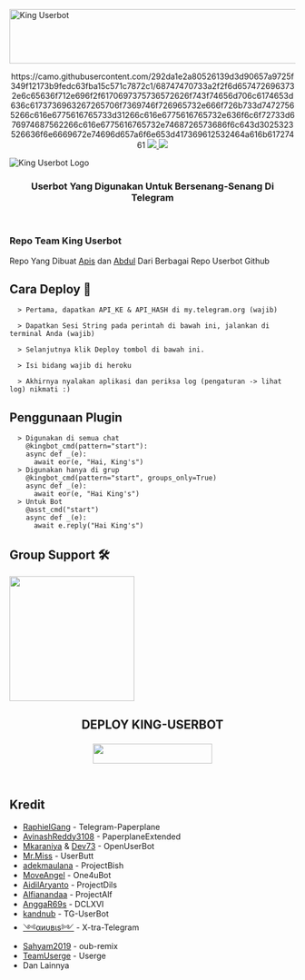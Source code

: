 <a href="https://cooltext.com"><img src="https://images.cooltext.com/5520759.gif" width="802" height="96" alt="King Userbot" /></a>

<p align="center">https://camo.githubusercontent.com/292da1e2a80526139d3d90657a9725f349f12173b9fedc63fba15c571c7872c1/68747470733a2f2f6d6574726963732e6c65636f712e696f2f6170697375736572626f743f74656d706c6174653d636c6173736963267265706f7369746f726965732e666f726b733d74727565266c616e6775616765733d31266c616e6775616765732e636f6c6f72733d676974687562266c616e6775616765732e7468726573686f6c643d3025323526636f6e6669672e74696d657a6f6e653d417369612532464a616b61727461
  <a href="https://github.com/DoellBarr/TeamKing-Userbot/fork">
    <img src="https://img.shields.io/github/forks/apisuserbot/TeamKingUserbot?label=Fork&style=social">
    
  </a>
  <a href="https://github.com/apisuserbot/TeamKingUserbot">
    <img src="https://img.shields.io/github/stars/apisuserbot/TeamKingUserbot?style=social">
  </a>
</p>  

![King Userbot Logo](https://telegra.ph/file/1bf2eacc0f1aaca83eaa5.jpg)

<h3 align="center">Userbot Yang Digunakan Untuk Bersenang-Senang Di Telegram</h3>
<p align="center">&nbsp;</p>

### Repo Team King Userbot
Repo Yang Dibuat [Apis](https://t.me/PacarFerdilla) dan [Abdul](https://t.me/lvufrvrbby) Dari Berbagai Repo Userbot Github 

## Cara Deploy 👷

```
  > Pertama, dapatkan API_KE & API_HASH di my.telegram.org (wajib)

  > Dapatkan Sesi String pada perintah di bawah ini, jalankan di terminal Anda (wajib)

  > Selanjutnya klik Deploy tombol di bawah ini.

  > Isi bidang wajib di heroku

  > Akhirnya nyalakan aplikasi dan periksa log (pengaturan -> lihat log) nikmati :)
```

## Penggunaan Plugin
```
  > Digunakan di semua chat
    @kingbot_cmd(pattern="start"):
    async def _(e):
      await eor(e, "Hai, King's")
  > Digunakan hanya di grup
    @kingbot_cmd(pattern="start", groups_only=True)
    async def _(e):
      await eor(e, "Hai King's")
  > Untuk Bot
    @asst_cmd("start")
    async def _(e):
      await e.reply("Hai King's")
```

## Group Support 🛠

   <a href="https://t.me/TeamKingUserbot"><img src="https://img.shields.io/badge/Group%20Support%3F-yes-green?&style=flat-square?&logo=telegram" width=220px></a></p>


## <p align="center">DEPLOY KING-USERBOT</p>


<p align="center"><a href="https://heroku.com/deploy"> <img src="https://img.shields.io/badge/Deploy%20Ke%20Heroku-magenta?style=flat&logo=heroku" width="210" height="34.45" /></a></p>

<br>
</p>

## Kredit
*   [RaphielGang](https://github.com/RaphielGang) - Telegram-Paperplane
*   [AvinashReddy3108](https://github.com/AvinashReddy3108) - PaperplaneExtended
*   [Mkaraniya](https://github.com/mkaraniya) & [Dev73](https://github.com/Devp73) - OpenUserBot
*   [Mr.Miss](https://github.com/keselekpermen69) - UserButt
*   [adekmaulana](https://github.com/adekmaulana) - ProjectBish
*   [MoveAngel](https://github.com/MoveAngel) - One4uBot
*   [AidilAryanto](https://github.com/aidilaryanto) - ProjectDils 
*   [Alfianandaa](https://github.com/alfianandaa/ProjectAlf) - ProjectAlf
*   [AnggaR69s](https://github.com/GengKapak/DCLXVI) - DCLXVI
*   [kandnub](https://github.com/kandnub) - TG-UserBot
*   [༺αиυвιѕ༻](https://github.com/Dark-Princ3) - X-tra-Telegram
*   [Sahyam2019](https://github.com/sahyam2019/oub-remix) - oub-remix
*   [TeamUserge](https://github.com/UsergeTeam/Userge) - Userge
*   Dan Lainnya
